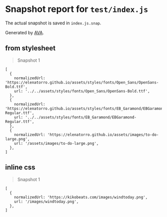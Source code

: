# Snapshot report for `test/index.js`

The actual snapshot is saved in `index.js.snap`.

Generated by [AVA](https://ava.li).

## from stylesheet

> Snapshot 1

    [
      {
        normalizedUrl: 'https://elenatorro.github.io/assets/styles/fonts/Open_Sans/OpenSans-Bold.ttf',
        url: '../../assets/styles/fonts/Open_Sans/OpenSans-Bold.ttf',
      },
      {
        normalizedUrl: 'https://elenatorro.github.io/assets/styles/fonts/EB_Garamond/EBGaramond-Regular.ttf',
        url: '../../assets/styles/fonts/EB_Garamond/EBGaramond-Regular.ttf',
      },
      {
        normalizedUrl: 'https://elenatorro.github.io/assets/images/to-do-large.png',
        url: '/assets/images/to-do-large.png',
      },
    ]

## inline css

> Snapshot 1

    [
      {
        normalizedUrl: 'https://kikobeats.com/images/windtoday.png',
        url: '/images/windtoday.png',
      },
    ]
